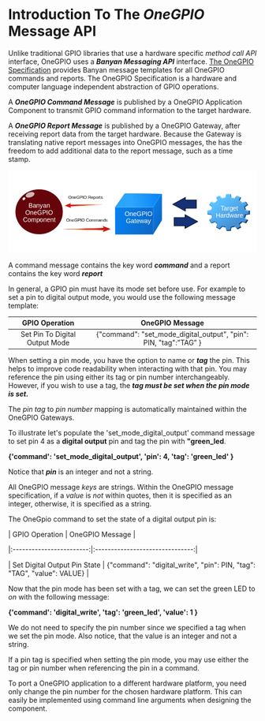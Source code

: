 # Introduction To The *OneGPIO* Message API


Unlike traditional GPIO libraries that use a hardware specific *method call API* interface,
OneGPIO uses a ***Banyan Messaging API*** interface. [The OneGPIO
Specification](https://github.com/MrYsLab/python_banyan/blob/master/projects/OneGPIO/message_specification/OneGPIO.pdf) 
provides Banyan message templates for all OneGPIO commands
and reports. The OneGPIO Specification is a hardware and computer language independent 
abstraction of GPIO operations. 

A ***OneGPIO Command Message*** is published by a OneGPIO Application Component to transmit 
GPIO command information to the target hardware.

A ***OneGPIO Report Message*** is published by a OneGPIO Gateway, after receiving report data
from the target hardware.
 Because the Gateway is translating native report messages into OneGPIO messages, 
 the has the freedom to add
additional data to the report message, such as a time stamp.


![](../images/one_gpio_messages.png)

A command message contains the key word ***command*** and a 
report contains the key word ***report***

In general, a GPIO pin must have its mode set before use. 
For example to set a pin to digital output mode, you would use the following
message template:


|      GPIO Operation      |              OneGPIO Message             |
|:------------------------:|:-------------------------------:|
| Set Pin To Digital Output Mode      | {"command": "set_mode_digital_output", "pin": PIN, "tag":”TAG” } | 


When setting a pin mode, you have the option to name or ***tag*** the pin. 
This helps to improve code readability when interacting with that pin.
You may reference the pin using either its tag or pin number interchangeably.
However, if you wish to use a tag, the ***tag must be set when the pin mode is set.***

The *pin tag* to *pin number* mapping is automatically maintained within
the OneGPIO Gateways.

To illustrate let's populate the 'set_mode_digital_output' command message
to set pin 4 as a **digital output** pin and tag the pin with **"green_led**.


**{'command': 'set_mode_digital_output', 'pin': 4, 'tag': 'green_led' }**


Notice that ***pin*** is an integer and not a string.

All OneGPIO message *keys* are strings. Within the OneGPIO message specification, if a *value* is *not*
within quotes, then it is specified as an integer, otherwise, it is specified as a string.

The OneGpio command to set the state of a digital output pin is:

|      GPIO Operation      |              OneGPIO Message             |

|:------------------------:|:-------------------------------:|

| Set Digital Output Pin State      | {"command": "digital_write", "pin": PIN, "tag": "TAG", "value": VALUE} |


Now that the pin mode has been set with a tag, we can set the green LED to *on* with the following
message: 

**{'command': 'digital_write', 'tag': 'green_led', 'value': 1 }**

We do not need to specify the pin number since we specified
a tag when we set the pin mode. Also notice, that the value is an integer
and not a string.

If a pin tag is specified when setting the pin mode, you may use either the
tag or pin number when referencing the pin in a command.

To port a OneGPIO application to a different hardware platform, you need only
change the pin number for the chosen
hardware platform. This can easily be implemented using command line arguments
when designing the component.  




